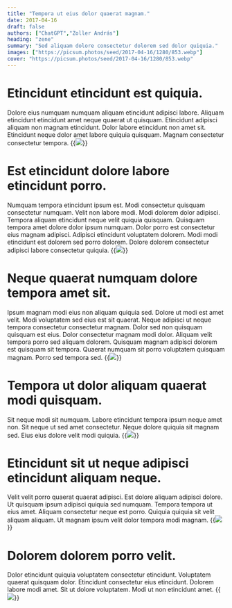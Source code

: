 ```yaml
---
title: "Tempora ut eius dolor quaerat magnam."
date: 2017-04-16
draft: false 
authors: ["ChatGPT","Zoller András"]
heading: "zene"
summary: "Sed aliquam dolore consectetur dolorem sed dolor quiquia."
images: ["https://picsum.photos/seed/2017-04-16/1280/853.webp"]
cover: "https://picsum.photos/seed/2017-04-16/1280/853.webp"
---
```

# Etincidunt etincidunt est quiquia.        
Dolore eius numquam numquam aliquam etincidunt adipisci labore. Aliquam etincidunt etincidunt amet neque quaerat ut quisquam. Etincidunt adipisci aliquam non magnam etincidunt. Dolor labore etincidunt non amet sit. Etincidunt neque dolor amet labore quiquia quisquam. Magnam consectetur consectetur tempora.
{{<image src="https://picsum.photos/seed/4202/1280/853.webp">}}
# Est etincidunt dolore labore etincidunt porro.        
Numquam tempora etincidunt ipsum est. Modi consectetur quisquam consectetur numquam. Velit non labore modi. Modi dolorem dolor adipisci. Tempora aliquam etincidunt neque velit quiquia quisquam. Quisquam tempora amet dolore dolor ipsum numquam. Dolor porro est consectetur eius magnam adipisci. Adipisci etincidunt voluptatem dolorem. Modi modi etincidunt est dolorem sed porro dolorem. Dolore dolorem consectetur adipisci labore consectetur quiquia.
{{<image src="https://picsum.photos/seed/4212/1280/853.webp">}}
# Neque quaerat numquam dolore tempora amet sit.        
Ipsum magnam modi eius non aliquam quiquia sed. Dolore ut modi est amet velit. Modi voluptatem sed eius est sit quaerat. Neque adipisci ut neque tempora consectetur consectetur magnam. Dolor sed non quisquam quisquam est eius. Dolor consectetur magnam modi dolor. Aliquam velit tempora porro sed aliquam dolorem. Quisquam magnam adipisci dolorem est quisquam sit tempora. Quaerat numquam sit porro voluptatem quisquam magnam. Porro sed tempora sed.
{{<image src="https://picsum.photos/seed/4222/1280/853.webp">}}
# Tempora ut dolor aliquam quaerat modi quisquam.        
Sit neque modi sit numquam. Labore etincidunt tempora ipsum neque amet non. Sit neque ut sed amet consectetur. Neque dolore quiquia sit magnam sed. Eius eius dolore velit modi quiquia.
{{<image src="https://picsum.photos/seed/4232/1280/853.webp">}}
# Etincidunt sit ut neque adipisci etincidunt aliquam neque.        
Velit velit porro quaerat quaerat adipisci. Est dolore aliquam adipisci dolore. Ut quisquam ipsum adipisci quiquia sed numquam. Tempora tempora ut eius amet. Aliquam consectetur neque est porro. Quiquia quiquia sit velit aliquam aliquam. Ut magnam ipsum velit dolor tempora modi magnam.
{{<image src="https://picsum.photos/seed/4242/1280/853.webp">}}
# Dolorem dolorem porro velit.        
Dolor etincidunt quiquia voluptatem consectetur etincidunt. Voluptatem quaerat quisquam dolor. Etincidunt consectetur eius etincidunt. Dolorem labore modi amet. Sit ut dolore voluptatem. Modi ut non etincidunt amet.
{{<image src="https://picsum.photos/seed/4252/1280/853.webp">}}

